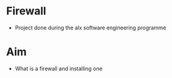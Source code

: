 # Firewall
- Project done during the alx software engineering programme
# Aim
- What is a firewall and installing one
